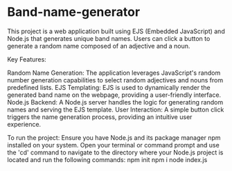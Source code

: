 # Band-name-generator
This project is a web application built using EJS (Embedded JavaScript) and Node.js that generates unique band names. Users can click a button to generate a random name composed of an adjective and a noun.

Key Features:

Random Name Generation: The application leverages JavaScript's random number generation capabilities to select random adjectives and nouns from predefined lists.
EJS Templating: EJS is used to dynamically render the generated band name on the webpage, providing a user-friendly interface.
Node.js Backend: A Node.js server handles the logic for generating random names and serving the EJS template.
User Interaction: A simple button click triggers the name generation process, providing an intuitive user experience.

To run the project:
Ensure you have Node.js and its package manager npm installed on your system.
Open your terminal or command prompt and use the 'cd' command to navigate to the directory where your Node.js project is located and run the following commands:
npm init
npm i
node index.js
